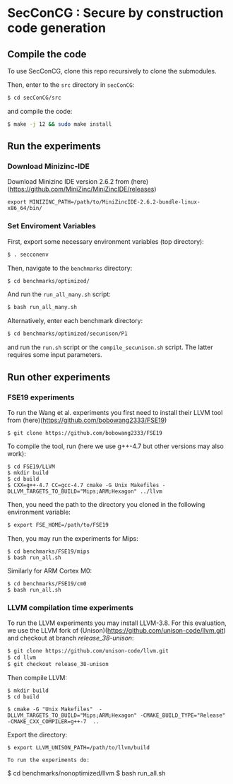 # SecConCG : Secure by construction code generation


## Compile the code
To use SecConCG, clone this repo recursively to clone the submodules.

Then, enter to the `src` directory in `secConCG`:

```bash
$ cd secConCG/src
```

and compile the code:

```bash
$ make -j 12 && sudo make install
```

## Run the experiments

### Download Minizinc-IDE

Download Minizinc IDE version 2.6.2 from (here)(https://github.com/MiniZinc/MiniZincIDE/releases) 
```
export MINIZINC_PATH=/path/to/MiniZincIDE-2.6.2-bundle-linux-x86_64/bin/
```
### Set Enviroment Variables
First, export some necessary environment variables (top directory):

```bash
$ . secconenv
```

Then, navigate to the `benchmarks` directory:
```bash
$ cd benchmarks/optimized/
```

And run the `run_all_many.sh` script:
```bash
$ bash run_all_many.sh
```

Alternatively, enter each benchmark directory:

```bash
$ cd benchmarks/optimized/secunison/P1
```

and run the `run.sh` script or the `compile_secunison.sh` script.
The latter requires some input parameters.

## Run other experiments

### FSE19 experiments
To run the Wang et al. experiments you first need to install their LLVM tool 
from (here)(https://github.com/bobowang2333/FSE19)

```
$ git clone https://github.com/bobowang2333/FSE19
```

To compile the tool, run (here we use g++-4.7 but other versions may also work):
```
$ cd FSE19/LLVM
$ mkdir build
$ cd build
$ CXX=g++-4.7 CC=gcc-4.7 cmake -G Unix Makefiles -DLLVM_TARGETS_TO_BUILD="Mips;ARM;Hexagon" ../llvm
```

Then, you need the path to the directory you cloned in the following environment variable:

```bash
$ export FSE_HOME=/path/to/FSE19
```

Then, you may run the experiments for Mips:
```
$ cd benchmarks/FSE19/mips
$ bash run_all.sh
```

Similarly for ARM Cortex M0:
```
$ cd benchmarks/FSE19/cm0
$ bash run_all.sh
```


### LLVM compilation time experiments 

To run the LLVM experiments you may install LLVM-3.8.
For this evaluation, we use the LLVM fork of (Unison)(https://github.com/unison-code/llvm.git) and
checkout at branch *release_38-unison*:
```bash
$ git clone https://github.com/unison-code/llvm.git
$ cd llvm
$ git checkout release_38-unison
```

Then compile LLVM:
```
$ mkdir build
$ cd build

$ cmake -G "Unix Makefiles"  -DLLVM_TARGETS_TO_BUILD="Mips;ARM;Hexagon" -CMAKE_BUILD_TYPE="Release" -CMAKE_CXX_COMPILER=g++-7  ..
```

Export the directory:
```
$ export LLVM_UNISON_PATH=/path/to/llvm/build

To run the experiments do:
```
$ cd benchmarks/nonoptimized/llvm
$ bash run_all.sh
```
